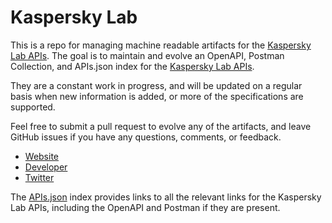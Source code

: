 # Kaspersky LabThis is a repo for managing machine readable artifacts for the [Kaspersky Lab APIs](https://usa.kaspersky.com/). The goal is to maintain and evolve an OpenAPI, Postman Collection, and APIs.json index for the [Kaspersky Lab APIs](https://usa.kaspersky.com/).They are a constant work in progress, and will be updated on a regular basis when new information is added, or more of the specifications are supported.Feel free to submit a pull request to evolve any of the artifacts, and leave GitHub issues if you have any questions, comments, or feedback.- [Website](https://usa.kaspersky.com/)- [Developer](https://usa.kaspersky.com/)- [Twitter](https://twitter.com/kaspersky)The [APIs.json](https://github.com/api-evangelist/kaspersky-lab/blob/master/apis.json) index provides links to all the relevant links for the Kaspersky Lab APIs, including the OpenAPI and Postman if they are present.
